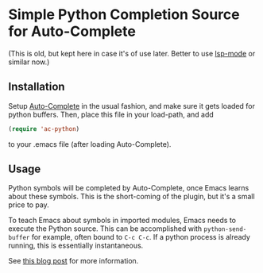# Simple Python Completion Source for Auto-Complete

(This is old, but kept here in case it's of use later. Better to use
[lsp-mode][lsp] or similar now.)


## Installation

Setup [Auto-Complete](https://www.emacswiki.org/emacs/AutoComplete) in
the usual fashion, and make sure it gets loaded for python
buffers. Then, place this file in your load-path, and add

```lisp
(require 'ac-python)
```

to your .emacs file (after loading Auto-Complete).


## Usage

Python symbols will be completed by Auto-Complete, once Emacs learns
about these symbols. This is the short-coming of the plugin, but it's
a small price to pay.

To teach Emacs about symbols in imported modules, Emacs needs to
execute the Python source. This can be accomplished with
`python-send-buffer` for example, often bound to `C-c C-c`. If a
python process is already running, this is essentially instantaneous.

See [this blog post][more] for more information.


[more]: https://chrispoole.com/project/ac-python
[lsp]: https://github.com/emacs-lsp/lsp-mode
